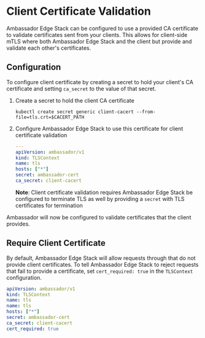 # Client Certificate Validation

Ambassador Edge Stack can be configured to use a provided CA certificate to validate certificates sent from your clients. This allows for client-side mTLS where both Ambassador Edge Stack and the client but provide and validate each other's certificates.

## Configuration

To configure client certificate by creating a secret to hold your client's CA certificate and setting `ca_secret` to the value of that secret.

1. Create a secret to hold the client CA certificate

    ```shell
    kubectl create secret generic client-cacert --from-file=tls.crt=$CACERT_PATH
    ```

2. Configure Ambassador Edge Stack to use this certificate for client certificate validation

    ```yaml
    ---
    apiVersion: ambassador/v1
    kind: TLSContext
    name: tls
    hosts: ["*"]
    secret: ambassador-cert
    ca_secret: client-cacert
    ```

    **Note**: Client certificate validation requires Ambassador Edge Stack be configured to terminate TLS as well by providing a `secret` with TLS certificates for termination

Ambassador will now be configured to validate certificates that the client provides.

## Require Client Certificate

By default, Ambassador Edge Stack will allow requests through that do not provide client certificates. To tell Ambassador Edge Stack to reject requests that fail to provide a certificate, set `cert_required: true` in the `TLSContext` configuration.

```yaml
apiVersion: ambassador/v1
kind: TLSContext
name: tls
name: tls
hosts: ["*"]
secret: ambassador-cert
ca_secret: client-cacert
cert_required: true
```
